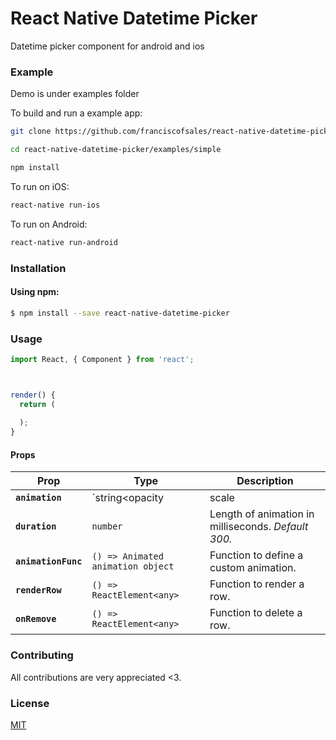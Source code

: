 # React Native Datetime Picker

Datetime picker component for android and ios


<!-- <img align="left" width="360px" src="https://github.com/franciscofsales/react-native-animated-list/raw/master/react-native-animated-list.gif"> -->

### Example

Demo is under examples folder

To build and run a example app:

```bash
git clone https://github.com/franciscofsales/react-native-datetime-picker

cd react-native-datetime-picker/examples/simple

npm install
```

To run on iOS:

```bash
react-native run-ios
```

To run on Android:

```bash
react-native run-android
```

### Installation

#### Using npm:

```sh
$ npm install --save react-native-datetime-picker
```


### Usage

```jsx
import React, { Component } from 'react';



render() {
  return (
    
  );
}
```

#### Props

| Prop | Type | Description |
|---|---|---|
|**`animation`**|`string<opacity|scale|slideLeft|slideRight>`|Animation preset.|
|**`duration`**|`number`|Length of animation in milliseconds. _Default 300._|
|**`animationFunc`**|`() => Animated animation object`|Function to define a custom animation.|
|**`renderRow`**|`() => ReactElement<any>`|Function to render a row.|
|**`onRemove`**|`() => ReactElement<any>`|Function to delete a row.|



### Contributing
All contributions are very appreciated <3.


### License
[MIT](https://raw.githubusercontent.com/franciscofsales/react-native-datetime-picker/master/LICENSE)
